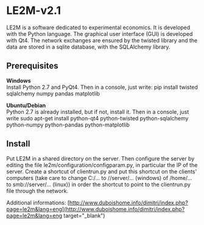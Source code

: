 # LE2M-v2.1

LE2M is a software dedicated to experimental economics. It is developed with the Python language. The graphical user interface (GUI) is developed with Qt4. The network exchanges are ensured by the twisted library and the data are stored in a sqlite database, with the SQLAlchemy library.  

## Prerequisites
__Windows__  
Install Python 2.7 and PyQt4. Then in a console, just write: pip install twisted sqlalchemy numpy pandas matplotlib  

__Ubuntu/Debian__  
Python 2.7 is already installed, but if not, install it. Then in a console, just write sudo apt-get install python-qt4 python-twisted python-sqlalchemy python-numpy python-pandas python-matplotlib

## Install  
Put LE2M in a shared directory on the server. Then configure the server by editing the file le2m/configuration/configparam.py, in particular the IP of the server. Create a shortcut of clientrun.py and put this shortcut on the clients' computers (take care to change C:/... to //server/...  (windows) of /home/... to smb://server/... (linux)) in order the shortcut to point to the clientrun.py file through the network.


Additional informations: [http://www.duboishome.info/dimitri/index.php?page=le2m&lang=eng](http://www.duboishome.info/dimitri/index.php?page=le2m&lang=eng target="_blank")
